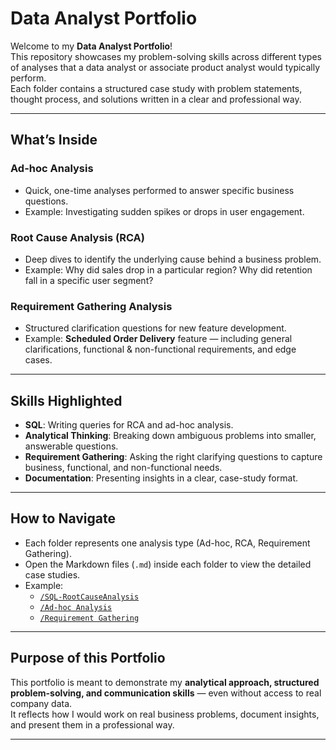 # Data Analyst Portfolio

Welcome to my **Data Analyst Portfolio**!  
This repository showcases my problem-solving skills across different types of analyses that a data analyst or associate product analyst would typically perform.  
Each folder contains a structured case study with problem statements, thought process, and solutions written in a clear and professional way.

---

##  What’s Inside

###  Ad-hoc Analysis
- Quick, one-time analyses performed to answer specific business questions.  
- Example: Investigating sudden spikes or drops in user engagement.

###  Root Cause Analysis (RCA)
- Deep dives to identify the underlying cause behind a business problem.  
- Example: Why did sales drop in a particular region? Why did retention fall in a specific user segment?

### Requirement Gathering Analysis
- Structured clarification questions for new feature development.  
- Example: **Scheduled Order Delivery** feature — including general clarifications, functional & non-functional requirements, and edge cases.

---

## Skills Highlighted
- **SQL**: Writing queries for RCA and ad-hoc analysis.  
- **Analytical Thinking**: Breaking down ambiguous problems into smaller, answerable questions.  
- **Requirement Gathering**: Asking the right clarifying questions to capture business, functional, and non-functional needs.  
- **Documentation**: Presenting insights in a clear, case-study format.

---

## How to Navigate
- Each folder represents one analysis type (Ad-hoc, RCA, Requirement Gathering).  
- Open the Markdown files (`.md`) inside each folder to view the detailed case studies.  
- Example:  
  - [`/SQL-RootCauseAnalysis`](./SQL-RootCauseAnalysis)  
  - [`/Ad-hoc Analysis`](./Adhoc_Analysis)  
  - [`/Requirement Gathering`](./Requirement_Gathering)  

---

## Purpose of this Portfolio
This portfolio is meant to demonstrate my **analytical approach, structured problem-solving, and communication skills** — even without access to real company data.  
It reflects how I would work on real business problems, document insights, and present them in a professional way.

---
